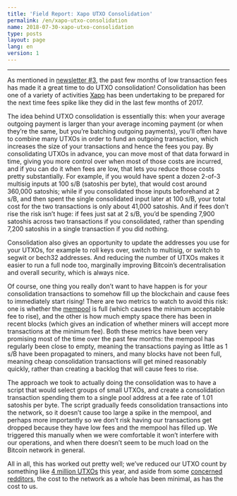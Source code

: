 ```yaml
---
title: 'Field Report: Xapo UTXO Consolidation'
permalink: /en/xapo-utxo-consolidation
name: 2018-07-30-xapo-utxo-consolidation
type: posts
layout: page
lang: en
version: 1
---
```



---

As mentioned in [newsletter #3][newsletter 3], the past few months of low
transaction fees has made it a great time to do UTXO consolidation!
Consolidation has been one of a variety of activities [Xapo][Xapo] has been
undertaking to be prepared for the next time fees spike like they did in the
last few months of 2017.

[newsletter 3]: https://bitcoinops.org/en/newsletters/2018/07/10/#dashboard-items
[Xapo]: https://www.xapo.com/

The idea behind UTXO consolidation is essentially this: when your average
outgoing payment is larger than your average incoming payment (or when they’re
the same, but you’re batching outgoing payments), you’ll often have to combine
many UTXOs in order to fund an outgoing transaction, which increases the size
of your transactions and hence the fees you pay. By consolidating UTXOs in
advance, you can move most of that data forward in time, giving you more
control over when most of those costs are incurred, and if you can do it when
fees are low, that lets you reduce those costs pretty substantially. For
example, if you would have spent a dozen 2-of-3 multisig inputs at 100 s/B
(satoshis per byte), that would cost around 360,000 satoshis; while if you
consolidated those inputs beforehand at 2 s/B, and then spent the single
consolidated input later at 100 s/B, your total cost for the two transactions
is only about 41,000 satoshis. And if fees don’t rise the risk isn’t huge: if
fees just sat at 2 s/B, you’d be spending 7,900 satoshis across two
transactions if you consolidated, rather than spending 7,200 satoshis in a
single transaction if you did nothing.

Consolidation also gives an opportunity to update the addresses you use for
your UTXOs, for example to roll keys over, switch to multisig, or switch to
segwit or bech32 addresses. And reducing the number of UTXOs makes it easier to
run a full node too, marginally improving Bitcoin’s decentralisation and
overall security, which is always nice.

Of course, one thing you really don’t want to have happen is for your
consolidation transactions to somehow fill up the blockchain and cause fees to
immediately start rising! There are two metrics to watch to avoid this risk:
one is whether the [mempool][mempool] is full (which causes the minimum
acceptable fee to rise), and the other is how much empty space there has been
in recent blocks (which gives an indication of whether miners will accept more
transactions at the minimum fee). Both these metrics have been very promising
most of the time over the past few months: the mempool has regularly been close
to empty, meaning the transactions paying as little as 1 s/B have been
propagated to miners, and many blocks have not been full, meaning cheap
consolidation transactions will get mined reasonably quickly, rather than
creating a backlog that will cause fees to rise.

[mempool]: https://statoshi.info/dashboard/db/memory-pool?panelId=1&fullscreen&from=1509458400000&to=1531813659334&theme=dark

The approach we took to actually doing the consolidation was to have a script
that would select groups of small UTXOs, and create a consolidation transaction
spending them to a single pool address at a fee rate of 1.01 satoshis per byte.
The script gradually feeds consolidation transactions into the network, so it
doesn’t cause too large a spike in the mempool, and perhaps more importantly so
we don’t risk having our transactions get dropped because they have low fees
and the mempool has filled up. We triggered this manually when we were
comfortable it won’t interfere with our operations, and when there doesn’t seem
to be much load on the Bitcoin network in general.

All in all, this has worked out pretty well; we’ve reduced our UTXO count by
something like [4 million UTXOs][4 million UTXOs] this year, and aside from
some [concerned][redditors1] [redditors][redditors2], the cost to the network
as a whole has been minimal, as has the cost to us.

[4 million UTXOs]: https://www.oxt.me/entity/Xapo
[redditors1]: https://www.reddit.com/r/BitcoinDiscussion/comments/8ocyc9/massive_consolidation_currently_underway/
[redditors2]: https://www.reddit.com/r/Bitcoin/comments/8p3y5b/does_xapo_spamming_the_blockchain/

